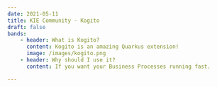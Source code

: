 ```yaml
---
date: 2021-05-11
title: KIE Community - Kogito
draft: false
bands:
    - header: What is Kogito?
      content: Kogito is an amazing Quarkus extension!
      image: /images/kogito.png
    - header: Why should I use it?
      content: If you want your Business Processes running fast.

---
```


